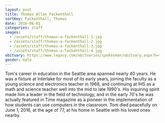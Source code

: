 ```yaml
---
layout: post
title: Thomas Allan Fackenthall
sortKey: Fackenthall, Thomas
date: 2016-06-01
categories: staff
images:
  - /assets/staff/thomas-a-fackenthall-1.jpg
  - /assets/staff/thomas-a-fackenthall-2.jpg
  - /assets/staff/thomas-a-fackenthall-3.jpg
  - /assets/staff/thomas-a-fackenthall-4.jpg
obituary: https://www.legacy.com/obituaries/spokesman/obituary.aspx?n=thomas-allan-fackenthall&pid=181070901&
gender: male
---
```

Tom's career in education in the Seattle area spanned nearly 40 years. He was a fixture at Interlake for most of its early years, joining the faculty as a young science and electronics teacher in 1968, and continuing at IHS as a math and science teacher well into the mid to late 1990's. His inquiring spirit made him a leader in the field of technology, and in the early 70's he was actually featured in Time magazine as a pioneer in the implementation of how students can use computers in the classroom. Tom died peacefully on June 1, 2016, at the age of 77, at his home in Seattle with his loved ones nearby. 
